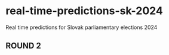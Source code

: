 # real-time-predictions-sk-2024
Real time predictions for Slovak parliamentary elections 2024

## ROUND 2
